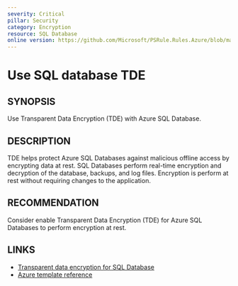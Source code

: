 ```yaml
---
severity: Critical
pillar: Security
category: Encryption
resource: SQL Database
online version: https://github.com/Microsoft/PSRule.Rules.Azure/blob/main/docs/rules/en/Azure.SQL.TDE.md
---
```


# Use SQL database TDE

## SYNOPSIS

Use Transparent Data Encryption (TDE) with Azure SQL Database.

## DESCRIPTION

TDE helps protect Azure SQL Databases against malicious offline access by encrypting data at rest.
SQL Databases perform real-time encryption and decryption of the database, backups, and log files.
Encryption is perform at rest without requiring changes to the application.

## RECOMMENDATION

Consider enable Transparent Data Encryption (TDE) for Azure SQL Databases to perform encryption at rest.

## LINKS

- [Transparent data encryption for SQL Database](https://docs.microsoft.com/en-us/azure/sql-database/transparent-data-encryption-azure-sql)
- [Azure template reference](https://docs.microsoft.com/en-us/azure/templates/microsoft.sql/2014-04-01/servers/databases/transparentdataencryption)
